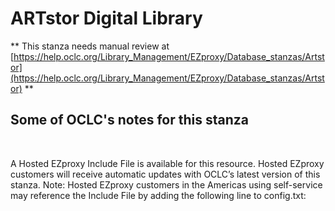 # ARTstor Digital Library
** This stanza needs manual review at [https://help.oclc.org/Library_Management/EZproxy/Database_stanzas/Artstor](https://help.oclc.org/Library_Management/EZproxy/Database_stanzas/Artstor) **

## Some of OCLC's notes for this stanza

&nbsp;

A Hosted EZproxy Include File is available for this resource. Hosted EZproxy customers will receive automatic updates with OCLC&rsquo;s latest version of this stanza. Note: Hosted EZproxy customers in the Americas using self-service may reference the Include File by adding the following line to config.txt:

&nbsp;
